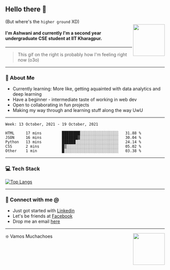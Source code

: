 ## Hello there 👋
(But where's the `higher ground` XD)
<br>
<img align="right" height = "100" width = "100" src="./svg/giphy.webp">   
#### I'm Ashwani and currently I'm a second year undergraduate CSE student at IIT Kharagpur.
---
> This gif on the right is probably how I'm feeling right now (o3o)
---
### 🥔 About Me
* Currently learning: More like, getting aquainted with data analytics and deep learning
* Have a beginner - intermediate taste of working in web dev
* Open to collaborating in fun projects
* Making my way through and learning stuff along the way UwU   
---
<!--START_SECTION:waka-->
```text
Week: 13 October, 2021 - 19 October, 2021

HTML     17 mins         ████████░░░░░░░░░░░░░░░░░   31.88 % 
JSON     16 mins         ███████▓░░░░░░░░░░░░░░░░░   30.04 % 
Python   13 mins         ██████░░░░░░░░░░░░░░░░░░░   24.14 % 
CSS      2 mins          █▒░░░░░░░░░░░░░░░░░░░░░░░   05.02 % 
Other    1 min           █░░░░░░░░░░░░░░░░░░░░░░░░   03.38 % 
```
<!--END_SECTION:waka-->

---
### 💻 Tech Stack
[![Top Langs](https://github-readme-stats.vercel.app/api/top-langs/?username=sneaky-potato&layout=compact)](https://github.com/anuraghazra/github-readme-stats)

---
### 🤝 Connect with me @
* Just got started with [Linkedin](https://www.linkedin.com/in/ashwani-kumar-kamal-774460212/)
* Let's be friends at [Facebook](https://www.facebook.com/ashwani.kamal.3979/)
* Drop me an email [here](mailto:rajivkamal.im421@gmail.com)   
---
<img align = "right" height = "100" width = "100" src="https://media.giphy.com/media/LwHaQCGZMdD9Ghalrl/giphy.gif">   

❇️ Vamos Muchachoes
